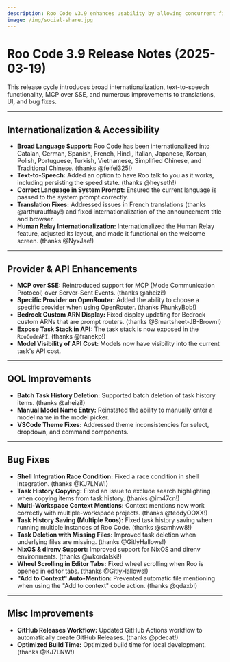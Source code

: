 ```yaml
---
description: Roo Code v3.9 enhances usability by allowing concurrent file reads for faster context gathering, improving diff view readability, and refining UI elements for a smoother user experience.
image: /img/social-share.jpg
---
```


# Roo Code 3.9 Release Notes (2025-03-19)

This release cycle introduces broad internationalization, text-to-speech functionality, MCP over SSE, and numerous improvements to translations, UI, and bug fixes.

---

## Internationalization & Accessibility

*   **Broad Language Support:** Roo Code has been internationalized into Catalan, German, Spanish, French, Hindi, Italian, Japanese, Korean, Polish, Portuguese, Turkish, Vietnamese, Simplified Chinese, and Traditional Chinese. (thanks @feifei325!)
*   **Text-to-Speech:** Added an option to have Roo talk to you as it works, including persisting the speed state. (thanks @heyseth!)
*   **Correct Language in System Prompt:** Ensured the current language is passed to the system prompt correctly.
*   **Translation Fixes:** Addressed issues in French translations (thanks @arthurauffray!) and fixed internationalization of the announcement title and browser.
*   **Human Relay Internationalization:** Internationalized the Human Relay feature, adjusted its layout, and made it functional on the welcome screen. (thanks @NyxJae!)

---

## Provider & API Enhancements

*   **MCP over SSE:** Reintroduced support for MCP (Mode Communication Protocol) over Server-Sent Events. (thanks @aheizi!)
*   **Specific Provider on OpenRouter:** Added the ability to choose a specific provider when using OpenRouter. (thanks PhunkyBob!)
*   **Bedrock Custom ARN Display:** Fixed display updating for Bedrock custom ARNs that are prompt routers. (thanks @Smartsheet-JB-Brown!)
*   **Expose Task Stack in API:** The task stack is now exposed in the `RooCodeAPI`. (thanks @franekp!)
*   **Model Visibility of API Cost:** Models now have visibility into the current task's API cost.

---

## QOL Improvements

*   **Batch Task History Deletion:** Supported batch deletion of task history items. (thanks @aheizi!)
*   **Manual Model Name Entry:** Reinstated the ability to manually enter a model name in the model picker.
*   **VSCode Theme Fixes:** Addressed theme inconsistencies for select, dropdown, and command components.

---

## Bug Fixes

*   **Shell Integration Race Condition:** Fixed a race condition in shell integration. (thanks @KJ7LNW!)
*   **Task History Copying:** Fixed an issue to exclude search highlighting when copying items from task history. (thanks @im47cn!)
*   **Multi-Workspace Context Mentions:** Context mentions now work correctly with multiple-workspace projects. (thanks @teddyOOXX!)
*   **Task History Saving (Multiple Roos):** Fixed task history saving when running multiple instances of Roo Code. (thanks @samhvw8!)
*   **Task Deletion with Missing Files:** Improved task deletion when underlying files are missing. (thanks @GitlyHallows!)
*   **NixOS & direnv Support:** Improved support for NixOS and direnv environments. (thanks @wkordalski!)
*   **Wheel Scrolling in Editor Tabs:** Fixed wheel scrolling when Roo is opened in editor tabs. (thanks @GitlyHallows!)
*   **"Add to Context" Auto-Mention:** Prevented automatic file mentioning when using the "Add to context" code action. (thanks @qdaxb!)

---

## Misc Improvements

*   **GitHub Releases Workflow:** Updated GitHub Actions workflow to automatically create GitHub Releases. (thanks @pdecat!)
*   **Optimized Build Time:** Optimized build time for local development. (thanks @KJ7LNW!)